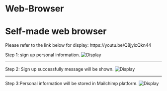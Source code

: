 # Web-Browser
<h1>Self-made web browser</h1>
Please refer to the link below for display:
https://youtu.be/Q8jyicQkn44

Step 1: sign up personal information.
<img src="signUpPage.png" alt="Display">
<hr>
Step 2: Sign up successfully message will be shown.
<img src="signUpSuccessfully.png" alt="Display">
<hr>
Step 3:Personal information will be stored in Mailchimp platform.
<img src="mailchimp.png" alt="Display">
